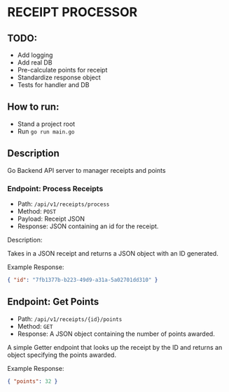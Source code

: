 
# RECEIPT PROCESSOR

## TODO:
- Add logging
- Add real DB
- Pre-calculate points for receipt
- Standardize response object
- Tests for handler and DB
## How to run:
- Stand a project root
- Run `go run main.go`


## Description
Go Backend API server to manager receipts and points
### Endpoint: Process Receipts

* Path: `/api/v1/receipts/process`
* Method: `POST`
* Payload: Receipt JSON
* Response: JSON containing an id for the receipt.

Description:

Takes in a JSON receipt and returns a JSON object with an ID generated.

Example Response:
```json
{ "id": "7fb1377b-b223-49d9-a31a-5a02701dd310" }
```

## Endpoint: Get Points

* Path: `/api/v1/receipts/{id}/points`
* Method: `GET`
* Response: A JSON object containing the number of points awarded.

A simple Getter endpoint that looks up the receipt by the ID and returns an object specifying the points awarded.

Example Response:
```json
{ "points": 32 }
```

